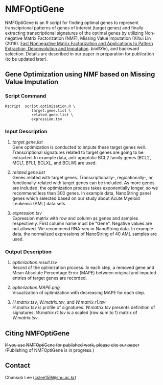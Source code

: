 # NMFOptiGene

NMFOptiGene is an R script for finding optimal genes to represent transciprional patterns of genes of interest (target genes) and finally extracting transcriptional signatures of the optimal genes by utilizing Non-negative Matrix Factorization (NMF), Missing Value Imputation (Xihui Lin (2018). [Fast Nonnegative Matrix Factorization and Applications to
Pattern Extraction, Deconvolution and Imputation](https://www.biorxiv.org/content/10.1101/321802v1.full). *bioRXiv*), and backward selection. Details are described  in our paper in preparation for publication (to be updated later).

## Gene Optimization using NMF based on Missing Value Imputation

### Script Command
```       
Rscript  script.optimization.R \
            target.gene.list \
            related.gene.list \
            expression.tsv 

```
      
### Input Description
1. *target.gene.list*   
Gene optimization is conducted to impute these target genes well. Transcriptional signatures related to target genes are going to be extracted. In example data, anti-apoptotic BCL2 family genes (BCL2, MCL1, BFL1,  BCLXL, and BCLW) are used. 

2. *related.gene.list*   
Genes related with target genes. Transcriptionally-, regulationally-, or functionally-related with target genes can be included. As more genes are included, the optimization process takes exponentially longer, so we recommend less than 300 genes. In example data, NanoString panel genes which selected based on our study about Acute Myeloid Leukemia (AML) data sets.

3. *expression.tsv*   
Expression matrix with row and column as genes and samples respectively. First column name must be "Gene". Negative values are not allowed. We recommend RNA-seq or NanoString data. In example data, the normalized expressions of NanoString of 40 AML samples are used.

### Output Description
1. *optimization.result.tsv*   
Record of the optimization process. In each step, a removed gene and Mean Absolute Percentage Error (MAPE) between original and imputed entries of target genes are recorded.

2. *optimization.MAPE.png*   
Visualization of optimization with decreasing MAPE for each step.

3. *H.matrix.tsv*, *W.matrix.tsv*, and *W.matrix.r1.tsv*   
*H.matrix.tsv* is profile of signatures. *W.matrix.tsv* presents definition of signatures. *W.matrix.r1.tsv* is a scaled (row sum to 1) matrix of *W.matrix.tsv*.


## Citing NMFOptiGene
~~If you use NMFOptiGene for published work, please cite our paper~~   
(Publishing of NMFOptiGene is in progress.)

## Contact
Chansub Lee (cslee159@snu.ac.kr)





